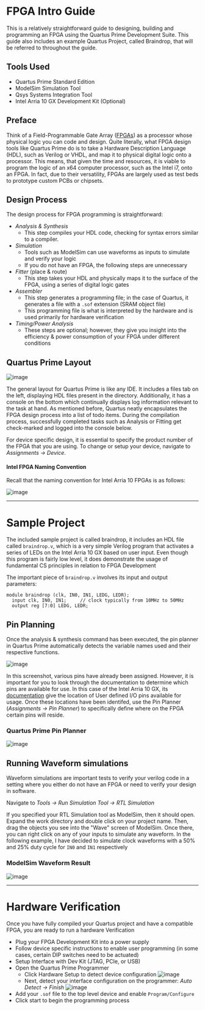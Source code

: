 # FPGA Intro Guide

This is a relatively straightforward guide to designing, building and programming an FPGA using the Quartus Prime Development Suite. This guide also includes an example Quartus Project, called Braindrop, that will be referred to throughout the guide.

## Tools Used

* Quartus Prime Standard Edition
* ModelSim Simulation Tool
* Qsys Systems Integration Tool
* Intel Arria 10 GX Development Kit (Optional)

## Preface

Think of a Field-Programmable Gate Array ([FPGAs](https://en.wikipedia.org/wiki/Field-programmable_gate_array)) as a processor whose physical logic you can code and design. Quite literally, what FPGA design tools like Quartus Prime do is to take a Hardware Description Language (HDL), such as Verilog or VHDL, and map it to physical digital logic onto a processor. This means, that given the time and resources, it is viable to program the logic of an x64 computer processor, such as the Intel i7, onto an FPGA. In fact, due to their versatility, FPGAs are largely used as test beds to prototype custom PCBs or chipsets.

## Design Process

The design process for FPGA programming is straightforward:
* *Analysis & Synthesis*
  * This step compiles your HDL code, checking for syntax errors similar to a compiler.
* *Simulation*
  * Tools such as ModelSim can use waveforms as inputs to simulate and verify your logic
  * If you do not have an FPGA, the following steps are unnecessary
* *Fitter* (place & route)
  * This step takes your HDL and physically maps it to the surface of the FPGA, using a series of digital logic gates
* *Assembler*
  * This step generates a programming file; in the case of Quartus, it generates a file with a `.sof` extension (SRAM object file)
  * This programming file is what is interpreted by the hardware and is used primarily for hardware verification
* *Timing/Power Analysis*
  * These steps are optional; however, they give you insight into the efficiency & power consumption of your FPGA under different conditions

## Quartus Prime Layout

![image](https://user-images.githubusercontent.com/15108659/28729366-197cd9e4-7381-11e7-93ab-8a0e6f933b34.png)

The general layout for Quartus Prime is like any IDE. It includes a files tab on the left, displaying HDL files present in the directory. Additionally, it has a console on the bottom which continually displays log information relevant to the task at hand. As mentioned before, Quartus neatly encapsulates the FPGA design process into a list of todo items. During the compilation process, successfully completed tasks such as Analysis or Fitting get check-marked and logged into the console below.

For device specific design, it is essential to specify the product number of the FPGA that you are using. To change or setup your device, navigate to *Assignments &rarr; Device*.

#### Intel FPGA Naming Convention
Recall that the naming convention for Intel Arria 10 FPGAs is as follows:

![image](https://user-images.githubusercontent.com/15108659/28729851-c2b2eb6a-7382-11e7-8a2c-1f008e8a0f15.png)

---

# Sample Project

The included sample project is called braindrop, it includes an HDL file called `braindrop.v`, which is a very simple Verilog program that activates a series of LEDs on the Intel Arria 10 GX based on user input. Even though this program is fairly low level, it does demonstrate the usage of fundamental CS principles in relation to FPGA Development

The important piece of `braindrop.v` involves its input and output parameters:

```
module braindrop (clk, IN0, IN1, LEDG, LEDR);
  input clk, IN0, IN1;     // clock typically from 10MHz to 50MHz
  output reg [7:0] LEDG, LEDR;
```

## Pin Planning
Once the analysis & synthesis command has been executed, the pin planner in Quartus Prime automatically detects the variable names used and their respective functions.

![image](https://user-images.githubusercontent.com/15108659/28730546-7667a874-7385-11e7-8d10-b34a56a16c73.png)

In this screenshot, various pins have already been assigned. However, it is important for you to look through the documentation to determine which pins are available for use. In this case of the Intel Arria 10 GX, its [documentation](https://www.altera.com/documentation/iga1437675412911.html#bhc1412754188509) give the location of User defined I/O pins available for usage. Once these locations have been identifed, use the Pin Planner (*Assignments &rarr; Pin Planner*) to specifically define where on the FPGA certain pins will reside.

### Quartus Prime Pin Planner
![image](https://user-images.githubusercontent.com/15108659/28730824-58808c94-7386-11e7-9a77-9847657804d2.png)

## Running Waveform simulations

Waveform simulations are important tests to verify your verilog code in a setting where you either do not have an FPGA or need to verify your design in software.

Navigate to *Tools &rarr; Run Simulation Tool &rarr; RTL Simulation*

If you specified your RTL Simulation tool as ModelSim, then it should open. Expand the work directory and double click on your project name. Then, drag the objects you see into the "Wave" screen of ModelSim. Once there, you can right click on any of your inputs to simulate any waveform. In the following example, I have decided to simulate clock waveforms with a 50% and 25% duty cycle for `IN0` and `IN1` respectively

### ModelSim Waveform Result
![image](https://user-images.githubusercontent.com/15108659/28731232-f9a39e26-7387-11e7-906b-a5e741f072b5.png)

---

# Hardware Verification

Once you have fully compiled your Quartus project and have a compatible FPGA, you are ready to run a hardware Verification

* Plug your FPGA Development Kit into a power supply
* Follow device specific instructions to enable user programming (in some cases, certain DIP switches need to be actuated)
* Setup Interface with Dev Kit (JTAG, PCIe, or USB)
* Open the Quartus Prime Programmer
  * Click Hardware Setup to detect device configuration
  ![image](https://user-images.githubusercontent.com/15108659/28731607-6fc37ce2-7389-11e7-8b50-3b0b955bb70d.png)
  * Next, detect your interface configuration on the programmer: *Auto Detect &rarr; Finish*
  ![image](https://user-images.githubusercontent.com/15108659/28731538-30c09fd4-7389-11e7-88e5-b62d4ab447ee.png)
* Add your `.sof` file to the top level device and enable `Program/Configure`
* Click start to begin the programming process
